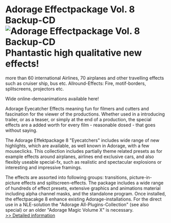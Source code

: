 # Adorage Effectpackage Vol. 8 Backup-CD<br />![Adorage Effectpackage Vol. 8 Backup-CD](https://mycommerce.akamaized.net/api/pimages/P300000893/BIG/300000893.JPG)<br />Phantastic high qualitative new effects!
more than 60 international Airlines, 70 airplanes and other travelling effects such as cruiser ship, bus etc.
Allround-Effects: Fire, motif-borders, splitscreens, projectors etc.

 Wide online-demoanimations available here! 

Adorage Eyecatcher Effects meaning fun for filmers and cutters and fascination for the viewer of the productions. Whether used in a introducing trailer, or as a teaser, or simply at the end of a production, the special effects are a added worth for every film - reasonable dosed - that goes without saying.

  The Adorage Effektpackage 8 "Eyecatchers" includes wide range of new highlights, which are available, as well known in Adorage, with a few mouseclicks. This collection includes partially theme related presets as for example effects around airplanes, airlines end exclusive cars, and also flexibly useable special-fx, such as realistic and spectacular explosions or interesting and impressive framings.

  The effects are assorted into following groups: transitions, picture-in-picture effects and splitscreen-effects. The package includes a wide range of hundreds of effect presets, extensive graphics and animations material including alpha channel masks, and the standalone program. Once installed, the effectpacakge 8 enhance existing Adorage-installations. For the direct use in a NLE-solution the "Adorage All-Plugins-Collection" (see also special) or an older "Adorage Magic Volume X" is necessary.<br />[>> Detailed information](https://secure.element5.com/esales/product.html?productid=300000893&affiliateid=200057808)